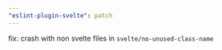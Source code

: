 ```yaml
---
"eslint-plugin-svelte": patch
---
```


fix: crash with non svelte files in `svelte/no-unused-class-name`
